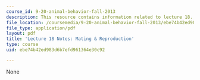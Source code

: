 ```yaml
---
course_id: 9-20-animal-behavior-fall-2013
description: This resource contains information related to lecture 18.
file_location: /coursemedia/9-20-animal-behavior-fall-2013/ebe74b42ed983d6b7efd961364e30c92_MIT9_20F13_Lec18.pdf
file_type: application/pdf
layout: pdf
title: 'Lecture 18 Notes: Mating & Reproduction'
type: course
uid: ebe74b42ed983d6b7efd961364e30c92

---
```

None
